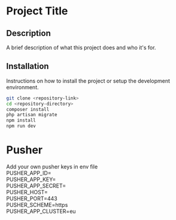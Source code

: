# Project Title

## Description

A brief description of what this project does and who it's for.

## Installation

Instructions on how to install the project or setup the development environment.

```bash
git clone <repository-link>
cd <repository-directory>
composer install
php artisan migrate
npm install
npm run dev

```
# Pusher
Add your own pusher keys in env file  
PUSHER_APP_ID=  
PUSHER_APP_KEY=  
PUSHER_APP_SECRET=  
PUSHER_HOST=  
PUSHER_PORT=443  
PUSHER_SCHEME=https  
PUSHER_APP_CLUSTER=eu  



